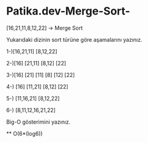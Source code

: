 # Patika.dev-Merge-Sort-
[16,21,11,8,12,22] -> Merge Sort

Yukarıdaki dizinin sort türüne göre aşamalarını yazınız.



1-)[16,21,11] [8,12,22] 

2-)[16] [21,11] [8,12] [22] 

3-)[16] [21] [11] [8] [12] [22] 

4-) [16] [11,21] [8,12] [22] 

5-) [11,16,21] [8,12,22] 

6-) [8,11,12,16,21,22] 

Big-O gösterimini yazınız.

** O(6*(log6))
